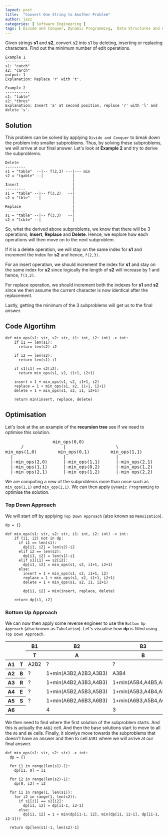 ```yaml
---
layout: post
title:  "Convert One String to Another Problem"
author: jazz
categories: [ Software Engineering ]
tags: [ Divide and Conquer, Dynamic Programming,  Data Structures and Algorithm ]
---
```


Given strings **s1** and **s2**, convert s2 into s1 by deleting, inserting or replacing characters. Find out the minimum number of edit operations.

```text
Example 1
-----------
s1: "catch"
s2: "carch"
output: 1
Explanation: Replace 'r' with 't'.
```

```text
Example 2
-----------
s1: "table"
s2: "tbres"
Explanation: Insert 'a' at second position, replace 'r' with 'l' and delete 's'.
```

## Solution

This problem can be solved by applying `Divide and Conquer` to break down the problem into smaller subproblems. Thus, by solving these subproblems, we will arrive at our final answer. Let's look at **Example 2** and try to derive the subproblems.

```text
Delete
---------
s1 = "table"  --|-- f(2,3) ---|--- min
s2 = "tgable" --|             |
                              |
Insert                        |
---------                     |
s1 = "table" --|-- f(3,2)   --|
s2 = "tble"  --|              |
                              |
Replace                       |
---------                     |
s1 = "table" --|-- f(3,3)   --|
s2 = "tcble" --|              |
```

So, what the derived above subproblems, we know that there will be 3 operations, **Insert**, **Replace** and **Delete**. Hence, we explore how each operations will then move on to the next subproblem.

If it is a delete operation, we will stay on the same index for **s1** and increment the index for **s2** and hence, `f(2,3)`.

For an insert operation, we should increment the index for **s1** and stay on the same index for **s2** since logically the length of **s2** will increase by 1 and hence, `f(3,2)`.

For replace operation, we should increment both the indexes for **s1** and **s2** since we then assume the current character is now identical after the replacement.

Lastly, getting the minimum of the 3 subproblems will get us to the final answer.

## Code Algortihm

```py3
def min_ops(s1: str, s2: str, i1: int, i2: int) -> int:
    if i1 == len(s1):
      return len(s2)-i2

    if i2 == len(s2):
      return len(s1)-i1

    if s1[i1] == s2[i2]:
      return min_ops(s1, s2, i1+1, i2+1)

    insert = 1 + min_ops(s1, s2, i1+1, i2)
    replace = 1 + min_ops(s1, s2, i1+1, i2+1)
    delete = 1 + min_ops(s1, s2, i1, i2+1)

    return min(insert, replace, delete)
```

## Optimisation

Let's look at the an example of the **recursion tree** see if we need to optimise this solution.

<pre class="p-5 text-white bg-dark">
                  min_ops(0,0)
      /               |                   \
min_ops(1,0)        min_ops(0,1)        min_ops(1,1)
  |                   |                   |
  |-min_ops(2,0)      |-min_ops(1,1)      |-min_ops(2,1)
  |-min_ops(1,1)      |-min_ops(0,2)      |-min_ops(1,2)
  |-min_ops(2,1)      |-min_ops(1,2)      |-min_ops(2,2)
</pre>

We are computing a new of the subproblems more than once such as `min_ops(1,1)` and `min_ops(2,1)`. We can then apply `Dynamic Programming` to optimise the solution.

### Top Down Approach

We will start off by applying `Top Down Approach` (also known as `Memoization`).

```py3
dp = {}

def min_ops(s1: str, s2: str, i1: int, i2: int) -> int:
    if (i1, i2) not in dp:
      if i1 == len(s1):
        dp[i1, i2] = len(s2)-i2
      elif i2 == len(s2):
        dp[i1, i2] = len(s1)-i1
      elif s1[i1] == s2[i2]:
        dp[i1, i2] = min_ops(s1, s2, i1+1, i2+1)
      else:
        insert = 1 + min_ops(s1, s2, i1+1, i2)
        replace = 1 + min_ops(s1, s2, i1+1, i2+1)
        delete = 1 + min_ops(s1, s2, i1, i2+1)

        dp[i1, i2] = min(insert, replace, delete)

    return dp[i1, i2]
```

### Bottom Up Approach

We can now then apply some reverse engineer to use the `Bottom Up Approach` (also known as `Tabulation`). Let's visualise how **dp** is filled using `Top Down Approach`.

<div class="table-responsive">
  <table class="table table-dark table-striped table-sm table-bordered">
    <thead>
      <tr>
        <th colspan="2" rowspan="2"></th>
        <th>B1</th>
        <th>B2</th>
        <th>B3</th>
        <th>B4</th>
        <th>B5</th>
        <th>B6</th>
      </tr>
      <tr>
        <th>T</th>
        <th>A</th>
        <th>B</th>
        <th>L</th>
        <th>E</th>
        <th></th>
      </tr>
    </thead>
    <tbody>
      <tr>
        <th>A1</th>
        <th>T</th>
        <td class="bg-success">A2B2</td>
        <td>?</td>
        <td>?</td>
        <td>?</td>
        <td>?</td>
        <td></td>
      </tr>
      <tr>
        <th>A2</th>
        <th>B</th>
        <td>?</td>
        <td>1+min(A3B2,A2B3,A3B3)</td>
        <td>A3B4</td>
        <td>?</td>
        <td>?</td>
        <td></td>
      </tr>
      <tr>
        <th>A3</th>
        <th>R</th>
        <td>?</td>
        <td>1+min(A4B2,A3B3,A4B3)</td>
        <td>1+min(A5B4,A4B5,A5B5)</td>
        <td>1+min(A4B4,A3B5,A4B5)</td>
        <td>1+Min(A4B5,A3B6,A4B6)</td>
        <td class="bg-primary">3</td>
      </tr>
      <tr>
        <th>A4</th>
        <th>E</th>
        <td>?</td>
        <td>1+min(A5B2,A5B3,A5B3)</td>
        <td>1+min(A5B3,A4B4,A5B4)</td>
        <td>1+min(A5B4,A4B5,A5B5)</td>
        <td>A5B6</td>
        <td class="bg-primary">2</td>
      </tr>
      <tr>
        <th>A5</th>
        <th>S</th>
        <td>?</td>
        <td>1+min(A6B2,A6B3,A6B3)</td>
        <td>1+min(A6B3,A5B4,A6B4)</td>
        <td>1+min(A6B4,A5B5,A6B5)</td>
        <td>1+min(A6B5,A5B6,A6B6)</td>
        <td class="bg-primary">1</td>
      </tr>
      <tr>
        <th>A6</th>
        <th></th>
        <td></td>
        <td class="bg-info">4</td>
        <td class="bg-primary">3</td>
        <td class="bg-primary">2</td>
        <td class="bg-primary">1</td>
        <td>0</td>
      </tr>
    </tbody>
  </table>
</div>

We then need to find where the first solution of the subproblem starts. And this is actually the `A6B2` cell. And then the base solutions start to move to all the `A6` and `B6` cells. Finally, it slowlys move towards the subproblems that doesn't have an answer and then to cell `A1B1` where we will arrive at our final answer.

```py3
def min_ops(s1: str, s2: str) -> int:
  dp = {}

  for i1 in range(len(s1)-1):
    dp[i1, 0] = i1

  for i2 in range(len(s2)-1):
    dp[0, i2] = i2

  for i1 in range(1, len(s1)):
    for i2 in range(1, len(s2)):
      if s1[i1] == s2[i2]:
        dp[i1, i2] = dp[i1-1, i2-1]
      else:
        dp[i1, i2] = 1 + min(dp[i1-1, i2], min(dp[i1, i2-1], dp[i1-1, i2-1]))

  return dp[len(s1)-1, len(s2)-1]
```
